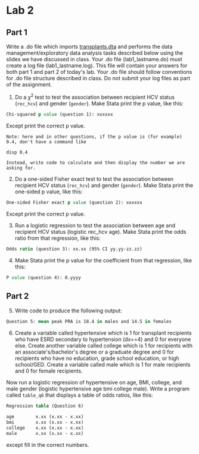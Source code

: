 ﻿# Lab 2     
     
## Part 1

Write a .do file which imports [transplants.dta](transplants.dta) and performs the data management/exploratory data analysis tasks described below using the slides we have discussed in class. Your .do file (lab1_lastname.do) must create a log file (lab1_lastname.log). This file will contain your answers for both part 1 and part 2 of today's lab. Your .do file should follow conventions for .do file structure described in class. Do not submit your log files as part of the assignment. 

1. Do a $\chi^2$ test to test the association between recipient HCV status (`rec_hcv`) and gender (`gender`). Make Stata print the p value, like this:    

```stata    
Chi-squared p value (question 1): xxxxxx 
```
    
Except print the correct p value.  
     
`Note: here and in other questions, if the p value is (for example) 0.4, don't have a command like`
  
```stata
disp 0.4
```     
  
`Instead, write code to calculate and then display the number we are asking for.`     
    
2. Do a one-sided Fisher exact test to test the association between recipient HCV status (`rec_hcv`) and gender (`gender`). Make Stata print the one-sided p value, like this:    

```stata
One-sided Fisher exact p value (question 2): xxxxxx
```
Except print the correct p value. 

3. Run a logistic regression to test the association between age and recipient HCV status (logistic rec\_hcv age). Make Stata print the odds ratio from that regression, like this:

```stata
Odds ratio (question 3): xx.xx (95% CI yy.yy-zz.zz)
```


4. Make Stata print the p value for the coefficient from that regression, like this:

```stata
P value (question 4): 0.yyyy 
```

## Part 2     
     
5. Write code to produce the following output: 

```stata
Question 5: mean peak PRA is 18.4 in males and 14.5 in females
```

6. Create a variable called hypertensive which is 1 for transplant recipients who have ESRD secondary to hypertension (dx==4) and 0 for everyone else. Create another variable called college which is 1 for recipients with an associate's/bachelor's degree or a graduate degree and 0 for recipients who have no education, grade school education, or high school/GED.  Create a variable called male which is 1 for male recipients and 0 for female recipients. 

Now run a logistic regression of hypertensive on age, BMI, college, and male gender (logistic hypertensive age bmi college male). Write a program called `table_q6` that displays a table of odds ratios, like this:

```stata
Regression table (Question 6)
 
age        x.xx (x.xx - x.xx)
bmi        x.xx (x.xx - x.xx)
college    x.xx (x.xx - x.xx)
male       x.xx (x.xx - x.xx)
```

except fill in the correct numbers.


